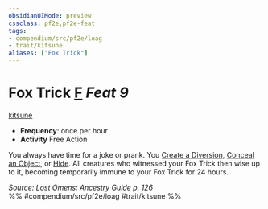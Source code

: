 ```yaml
---
obsidianUIMode: preview
cssclass: pf2e,pf2e-feat
tags:
- compendium/src/pf2e/loag
- trait/kitsune
aliases: ["Fox Trick"]
---
```

# Fox Trick  [F](../../Rules/core-rulebook/chapter-9-playing-the-game.md#Actions "Free Action") *Feat 9*  
[kitsune](../../Rules/traits/kitsune-loag.md)  

- **Frequency**: once per hour
- **Activity** Free Action

You always have time for a joke or prank. You [Create a Diversion](../../Rules/actions/create-a-diversion.md), [Conceal an Object](../../Rules/actions/conceal-an-object.md), or [Hide](../../Rules/actions/hide.md). All creatures who witnessed your Fox Trick then wise up to it, becoming temporarily immune to your Fox Trick for 24 hours.

*Source: Lost Omens: Ancestry Guide p. 126*  
%% #compendium/src/pf2e/loag #trait/kitsune %%